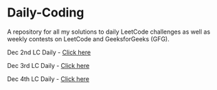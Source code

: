 # Daily-Coding
A repository for all my solutions to daily LeetCode challenges as well as weekly contests on LeetCode and GeeksforGeeks (GFG).

Dec 2nd LC Daily - [Click here](https://github.com/Asritha2001/Daily-Coding/tree/main/2-12-2024_LC)

Dec 3rd LC Daily - [Click here](https://github.com/Asritha2001/Daily-Coding/tree/main/3-12-2024_LC)

Dec 4th LC Daily - [Click here](https://github.com/Asritha2001/Daily-Coding/tree/main/4-12-2024_LC)
